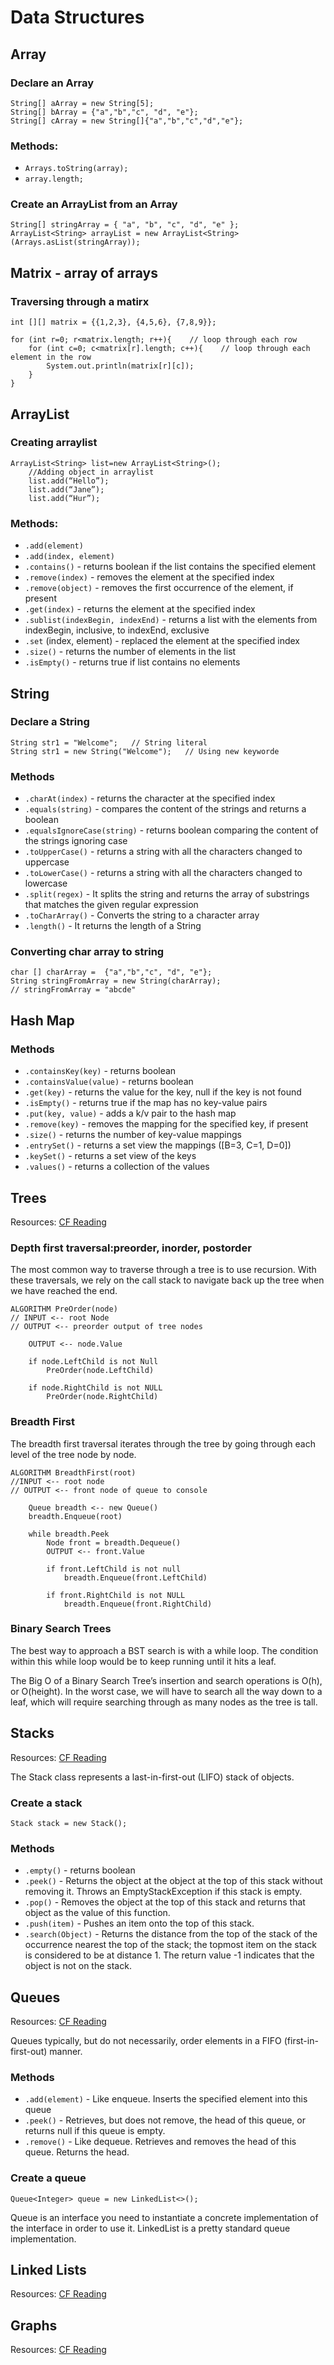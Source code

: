 # Data Structures

## Array

### Declare an Array
```
String[] aArray = new String[5];
String[] bArray = {"a","b","c", "d", "e"};
String[] cArray = new String[]{"a","b","c","d","e"};
```

### Methods: 

- ```Arrays.toString(array);``` 
- ```array.length;```

### Create an ArrayList from an Array
```
String[] stringArray = { "a", "b", "c", "d", "e" };
ArrayList<String> arrayList = new ArrayList<String>(Arrays.asList(stringArray));
```

## Matrix - array of arrays
### Traversing through a matirx
```
int [][] matrix = {{1,2,3}, {4,5,6}, {7,8,9}};

for (int r=0; r<matrix.length; r++){    // loop through each row
	for (int c=0; c<matrix[r].length; c++){    // loop through each element in the row
		System.out.println(matrix[r][c]);
	}
} 
```

## ArrayList
### Creating arraylist 
``` 
ArrayList<String> list=new ArrayList<String>();   
    //Adding object in arraylist   
    list.add(“Hello”);      
    list.add(“Jane”);  
    list.add(“Hur”);  
```
### Methods: 
- ```.add(element)```
- ```.add(index, element)```
- ```.contains()``` - returns boolean if the list contains the specified element
- ```.remove(index)``` - removes the element at the specified index
- ```.remove(object)``` - removes the first occurrence of the element, if present
- ```.get(index)``` - returns the element at the specified index
- ```.sublist(indexBegin, indexEnd)``` - returns a list with the elements from indexBegin, inclusive, to indexEnd, exclusive
- ```.set``` (index, element) - replaced the element at the specified index
- ```.size()``` - returns the number of elements in the list
- ```.isEmpty()``` - returns true if list contains no elements


## String

### Declare a String
 ```
 String str1 = "Welcome";   // String literal
 String str1 = new String("Welcome");   // Using new keyworde
 ```

 ### Methods

- ```.charAt(index)``` - returns the character at the specified index
- ```.equals(string)``` - compares the content of the strings and returns a boolean
- ```.equalsIgnoreCase(string)``` - returns boolean comparing the content of the strings ignoring case
- ```.toUpperCase()``` - returns a string with all the characters changed to uppercase
- ```.toLowerCase()``` - returns a string with all the characters changed to lowercase
- ```.split(regex)``` - It splits the string and returns the array of substrings that matches the given regular expression
- ```.toCharArray()``` - Converts the string to a character array
- ```.length()``` - It returns the length of a String

### Converting char array to string

```
char [] charArray =  {"a","b","c", "d", "e"};
String stringFromArray = new String(charArray);
// stringFromArray = "abcde"
```
## Hash Map

### Methods
- ```.containsKey(key)``` - returns boolean
- ```.containsValue(value)``` - returns boolean
- ```.get(key)``` - returns the value for the key, null if the key is not found
- ```.isEmpty()``` - returns true if the map has no key-value pairs
- ```.put(key, value)``` - adds a k/v pair to the hash map
- ```.remove(key)``` - removes the mapping for the specified key, if present
- ```.size()``` - returns the number of key-value mappings
- ```.entrySet()``` - returns a set view the mappings ([B=3, C=1, D=0])
- ```.keySet()``` - returns a set view of the keys
- ```.values()``` - returns a collection of the values

## Trees

Resources: [CF Reading](https://codefellows.github.io/common_curriculum/data_structures_and_algorithms/Code_401/class-15/resources/Trees.html)

### Depth first traversal:preorder, inorder, postorder

The most common way to traverse through a tree is to use recursion. With these traversals, we rely on the call stack to navigate back up the tree when we have reached the end.

``` 
ALGORITHM PreOrder(node)
// INPUT <-- root Node
// OUTPUT <-- preorder output of tree nodes

    OUTPUT <-- node.Value

    if node.LeftChild is not Null
        PreOrder(node.LeftChild)

    if node.RightChild is not NULL
        PreOrder(node.RightChild)
```

### Breadth First
The breadth first traversal iterates through the tree by going through each level of the tree node by node.
```
ALGORITHM BreadthFirst(root)
//INPUT <-- root node
// OUTPUT <-- front node of queue to console

    Queue breadth <-- new Queue()
	breadth.Enqueue(root)
		
	while breadth.Peek
	    Node front = breadth.Dequeue()
		OUTPUT <-- front.Value

		if front.LeftChild is not null
			breadth.Enqueue(front.LeftChild)

		if front.RightChild is not NULL
			breadth.Enqueue(front.RightChild)
```

### Binary Search Trees

The best way to approach a BST search is with a while loop. The condition within this while loop would be to keep running until it hits a leaf.

The Big O of a Binary Search Tree’s insertion and search operations is O(h), or O(height). In the worst case, we will have to search all the way down to a leaf, which will require searching through as many nodes as the tree is tall.

## Stacks
Resources: [CF Reading](https://codefellows.github.io/common_curriculum/data_structures_and_algorithms/Code_401/class-10/resources/stacks_and_queues.html)

The Stack class represents a last-in-first-out (LIFO) stack of objects.

### Create a stack

```Stack stack = new Stack();```

### Methods
- ```.empty()``` - returns boolean
- ```.peek()``` - Returns the object at the object at the top of this stack without removing it. Throws an EmptyStackException if this stack is empty.
- ```.pop()``` - Removes the object at the top of this stack and returns that object as the value of this function.
- ```.push(item)``` - Pushes an item onto the top of this stack.
- ```.search(Object)``` - Returns the distance from the top of the stack of the occurrence nearest the top of the stack; the topmost item on the stack is considered to be at distance 1. The return value -1 indicates that the object is not on the stack.

## Queues
Resources: [CF Reading](https://codefellows.github.io/common_curriculum/data_structures_and_algorithms/Code_401/class-10/resources/stacks_and_queues.html)

Queues typically, but do not necessarily, order elements in a FIFO (first-in-first-out) manner.

### Methods
- ```.add(element)``` - Like enqueue. Inserts the specified element into this queue
- ```.peek()``` - Retrieves, but does not remove, the head of this queue, or returns null if this queue is empty.
- ```.remove()``` - Like dequeue. Retrieves and removes the head of this queue. Returns the head.

### Create a queue

```Queue<Integer> queue = new LinkedList<>();```


Queue is an interface you need to instantiate a concrete implementation of the interface in order to use it. LinkedList is a pretty standard queue implementation.

## Linked Lists
Resources: [CF Reading](https://codefellows.github.io/common_curriculum/data_structures_and_algorithms/Code_401/class-05/resources/singly_linked_list.html)

## Graphs

Resources: [CF Reading](https://codefellows.github.io/common_curriculum/data_structures_and_algorithms/Code_401/class-35/resources/graphs.html)
